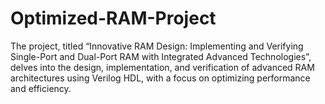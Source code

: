 # Optimized-RAM-Project
The project, titled “Innovative RAM Design: Implementing and Verifying Single-Port and Dual-Port RAM with Integrated Advanced Technologies”, delves into the design, implementation, and verification of advanced RAM architectures using Verilog HDL, with a focus on optimizing performance and efficiency. 
